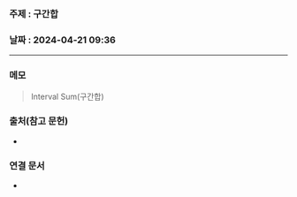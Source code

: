 ### 주제 : 구간합

### 날짜 : 2024-04-21 09:36
----
### 메모
> Interval Sum(구간합)
> 

### 출처(참고 문헌)
-

### 연결 문서
-
